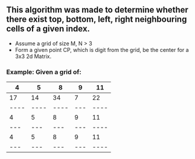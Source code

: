 ## This algorithm was made to determine whether there exist top, bottom, left, right neighbouring cells of a given index.
* Assume a grid of size M, N > 3
* Form a given point CP, which is digit from the grid, be the center for a 3x3 2d Matrix.

### Example: Given a grid of:<br>
| 4 | 5 | 8 | 9 | 11 |
|---|---|---|---|----|
| 17 | 14 | 34 | 7 | 22 |
|----|----|----|---|----|
| 4 | 5 | 8 | 9 | 11 |
|---|---|---|---|----|
| 4 | 5 | 8 | 9 | 11 |
|---|---|---|---|----|
